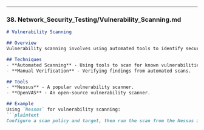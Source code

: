 
---

### 38. **Network_Security_Testing/Vulnerability_Scanning.md**

```markdown
# Vulnerability Scanning

## Overview
Vulnerability scanning involves using automated tools to identify security vulnerabilities in systems, applications, and network devices.

## Techniques
- **Automated Scanning** - Using tools to scan for known vulnerabilities.
- **Manual Verification** - Verifying findings from automated scans.

## Tools
- **Nessus** - A popular vulnerability scanner.
- **OpenVAS** - An open-source vulnerability scanner.

## Example
Using `Nessus` for vulnerability scanning:
```plaintext
Configure a scan policy and target, then run the scan from the Nessus interface.


